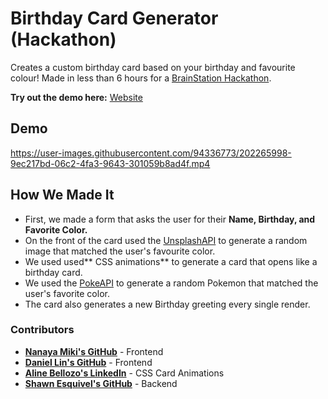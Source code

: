 # Birthday Card Generator (Hackathon)
Creates a custom birthday card based on your birthday and favourite colour! Made in less than 6 hours for a [BrainStation Hackathon](http://brainstation.io/).

**Try out the demo here:** [Website](https://birthday-card-generator.netlify.app/)

## Demo
https://user-images.githubusercontent.com/94336773/202265998-9ec217bd-06c2-4fa3-9643-301059b8ad4f.mp4


## How We Made It
- First, we made a form that asks the user for their **Name, Birthday, and Favorite Color.**
- On the front of the card used the [UnsplashAPI](https://unsplash.com/developers) to generate a random image that matched the user's favourite color. 
- We used used** CSS animations** to generate a card that opens like a birthday card.
- We used the [PokeAPI](https://pokeapi.co/) to generate a random Pokemon that matched the user's favorite color.
- The card also generates a new Birthday greeting every single render.

### Contributors
- **[Nanaya Miki's GitHub](https://github.com/Lala0419)** - Frontend
- **[Daniel Lin's GitHub](https://github.com/danlin0226)** - Frontend
- **[Aline Bellozo's LinkedIn](https://www.linkedin.com/in/alinebellozo/?locale=ar_AE)** - CSS Card Animations
- **[Shawn Esquivel's GitHub](https://github.com/shawnesquivel)** - Backend

